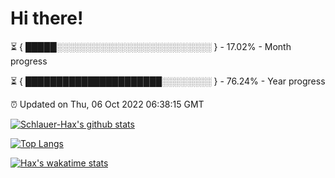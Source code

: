 # Hi there!

⏳ { █████░░░░░░░░░░░░░░░░░░░░░░░░░ } - 17.02% - Month progress

⏳ { ██████████████████████░░░░░░░░ } - 76.24% - Year progress

⏰ Updated on Thu, 06 Oct 2022 06:38:15 GMT


[![Schlauer-Hax's github stats](https://github-readme-stats.vercel.app/api?username=Schlauer-Hax&show_icons=true&theme=dark&count_private=true)](https://github.com/Schlauer-Hax)


[![Top Langs](https://github-readme-stats.vercel.app/api/top-langs/?username=Schlauer-Hax&layout=compact&theme=dark)](https://github.com/Schlauer-Hax?tab=repositories)


[![Hax's wakatime stats](https://github-readme-stats.vercel.app/api/wakatime?username=Hax&theme=dark)](https://wakatime.com/@Hax)

